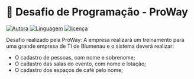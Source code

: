[autor-link]:https://img.shields.io/badge/Autora-Cristina%20de%20Souza%20e%20Silva-lightpink
[linguagem-link]:https://img.shields.io/badge/Linguagem-Python-lightpink
[licenca-link]:https://img.shields.io/badge/Licença-MIT-lightpink

# :memo: Desafio de Programação - ProWay

[![Autora][autor-link]](https://github.com/cristinadessilva)
[![Linguagem][linguagem-link]](https://www.python.org/)
[![licença][licenca-link]](https://github.com/cristinadessilva/desafio-PW/blob/main/LICENSE)

Desafio realizado pela ProWay:
A empresa realizará um treinamento para uma grande empresa de TI de Blumenau e o sistema deverá realizar:
- O cadastro de pessoas, com nome e sobrenome;
- O cadastro das salas do evento, com nome e lotação;
- O cadastro dos espaços de café pelo nome;
